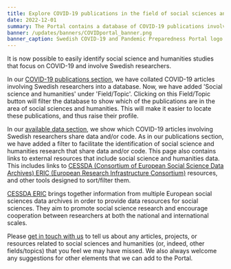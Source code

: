 ```yaml
---
title: Explore COVID-19 publications in the field of social sciences and humanities on the Portal # short
date: 2022-12-01
summary: The Portal contains a database of COVID-19 publications involving Swedish researchers, and an available data section that shows which share data and/or code. It has long been possible to filter both the database and available databases by certain topics. Now, it is possible to identify the research, data, and code related to social sciences and humanities.
banner: /updates/banners/COVIDportal_banner.png
banner_caption: Swedish COVID-19 and Pandemic Preparedness Portal logo
---
```


It is now possible to easily identify social science and humanities studies that focus on COVID-19 and involve Swedish researchers.

In our [COVID-19 publications section](/publications/), we have collated COVID-19 articles involving Swedish researchers into a database. Now, we have added 'Social science and humanities' under 'Field/Topic'. Clicking on this Field/Topic button will filter the database to show which of the publications are in the area of social sciences and humanities. This will make it easier to locate these publications, and thus raise their profile.

In our [available data section](/datasets/all/), we show which COVID-19 articles involving Swedish researchers share data and/or code. As in our publications section, we have added a filter to facilitate the identification of social science and humanities research that share data and/or code. This page also contains links to external resources that include social science and humanities data. This includes links to [CESSDA (Consortium of European Social Science Data Archives) ERIC (European Research Infrastructure Consortium)](https://www.cessda.eu) resources, and other tools designed to sort/filter them.

[CESSDA ERIC](https://www.cessda.eu) brings together information from multiple European social sciences data archives in order to provide data resources for social sciences. They aim to promote social science research and encourage cooperation between researchers at both the national and international scales.

Please [get in touch with us](/contact/) to tell us about any articles, projects, or resources related to social sciences and humanities (or, indeed, other fields/topics) that you feel we may have missed. We also always welcome any suggestions for other elements that we can add to the Portal.
